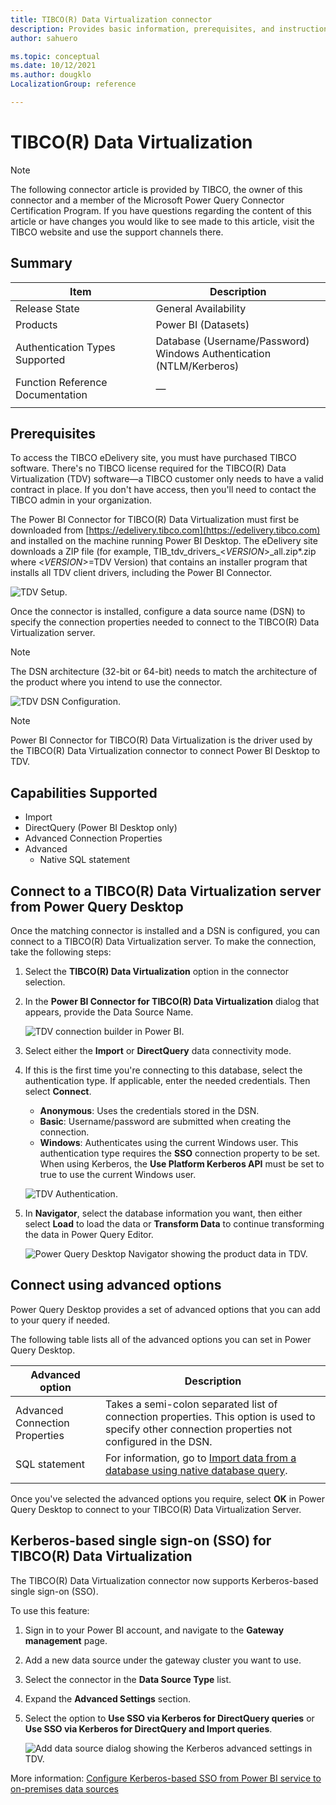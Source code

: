 ```yaml
---
title: TIBCO(R) Data Virtualization connector
description: Provides basic information, prerequisites, and instructions on how to connect to your TIBCO(R) Data Virtualization Server.
author: sahuero

ms.topic: conceptual
ms.date: 10/12/2021
ms.author: dougklo
LocalizationGroup: reference

---
```


# TIBCO(R) Data Virtualization

>[!Note]
>The following connector article is provided by TIBCO, the owner of this connector and a member of the Microsoft Power Query Connector Certification Program. If you have questions regarding the content of this article or have changes you would like to see made to this article, visit the TIBCO website and use the support channels there.

## Summary

| Item | Description |
| ---- | ----------- |
| Release State | General Availability |
| Products | Power BI (Datasets) |
| Authentication Types Supported | Database (Username/Password)<br/>Windows Authentication (NTLM/Kerberos) |
| Function Reference Documentation | &mdash; |
| | |

## Prerequisites

To access the TIBCO eDelivery site, you must have purchased TIBCO software. There's no TIBCO license required for the TIBCO(R) Data Virtualization (TDV) software&mdash;a TIBCO customer only needs to have a valid contract in place. If you don't have access, then you'll need to contact the TIBCO admin in your organization.

The Power BI Connector for TIBCO(R) Data Virtualization must first be downloaded from [https://edelivery.tibco.com](https://edelivery.tibco.com) and installed on the machine running Power BI Desktop. The eDelivery site downloads a ZIP file (for example, TIB_tdv_drivers_\<_VERSION_>_all.zip*.zip where \<_VERSION_>=TDV Version) that contains an installer program that installs all TDV client drivers, including the Power BI Connector.

![TDV Setup.](./media/tibco/tdv-setup.png)

Once the connector is installed, configure a data source name (DSN) to specify the connection properties needed to connect to the TIBCO(R) Data Virtualization server.

>[!Note]
> The DSN architecture (32-bit or 64-bit) needs to match the architecture of the product where you intend to use the connector.

![TDV DSN Configuration.](./media/tibco/tdv_dsn.png)

>[!Note]
>Power BI Connector for TIBCO(R) Data Virtualization is the driver used by the TIBCO(R) Data Virtualization connector to connect Power BI Desktop to TDV.

## Capabilities Supported

- Import
- DirectQuery (Power BI Desktop only)
- Advanced Connection Properties
- Advanced
  - Native SQL statement

## Connect to a TIBCO(R) Data Virtualization server from Power Query Desktop

Once the matching connector is installed and a DSN is configured, you can connect to a TIBCO(R) Data Virtualization server. To make the connection, take the following steps:

1. Select the **TIBCO(R) Data Virtualization** option in the connector selection.

2. In the **Power BI Connector for TIBCO(R) Data Virtualization** dialog that appears, provide the Data Source Name.

   ![TDV connection builder in Power BI.](./media/tibco/tdv-datasourcename.png)

3. Select either the **Import** or **DirectQuery** data connectivity mode.

4. If this is the first time you're connecting to this database, select the authentication type. If applicable, enter the needed credentials. Then select **Connect**.
   - **Anonymous**: Uses the credentials stored in the DSN.
   - **Basic**: Username/password are submitted when creating the connection.
   - **Windows**: Authenticates using the current Windows user.  This authentication type requires the **SSO** connection property to be set.  When using Kerberos, the **Use Platform Kerberos API** must be set to true to use the current Windows user.

    ![TDV Authentication.](./media/tibco/tdv-auth.png)

5. In **Navigator**, select the database information you want, then either select **Load** to load the data or **Transform Data** to continue transforming the data in Power Query Editor.

   ![Power Query Desktop Navigator showing the product data in TDV.](./media/tibco/tdv_navigator.png)

## Connect using advanced options

Power Query Desktop provides a set of advanced options that you can add to your query if needed.

The following table lists all of the advanced options you can set in Power Query Desktop.

| Advanced option | Description |
| --------------- | ----------- |
| Advanced Connection Properties | Takes a semi-colon separated list of connection properties. This option is used to specify other connection properties not configured in the DSN. |
| SQL statement | For information, go to [Import data from a database using native database query](../native-database-query.md). |
| | |

Once you've selected the advanced options you require, select **OK** in Power Query Desktop to connect to your TIBCO(R) Data Virtualization Server.

## Kerberos-based single sign-on (SSO) for TIBCO(R) Data Virtualization

The TIBCO(R) Data Virtualization connector now supports Kerberos-based single sign-on (SSO).

To use this feature:

1. Sign in to your Power BI account, and navigate to the **Gateway management** page.

2. Add a new data source under the gateway cluster you want to use.

3. Select the connector in the **Data Source Type** list.

4. Expand the **Advanced Settings** section.

5. Select the option to **Use SSO via Kerberos for DirectQuery queries** or **Use SSO via Kerberos for DirectQuery and Import queries**.

   ![Add data source dialog showing the Kerberos advanced settings in TDV.](./media/tibco/kerberos-sso.png)

More information: [Configure Kerberos-based SSO from Power BI service to on-premises data sources](/power-bi/connect-data/service-gateway-sso-kerberos)
